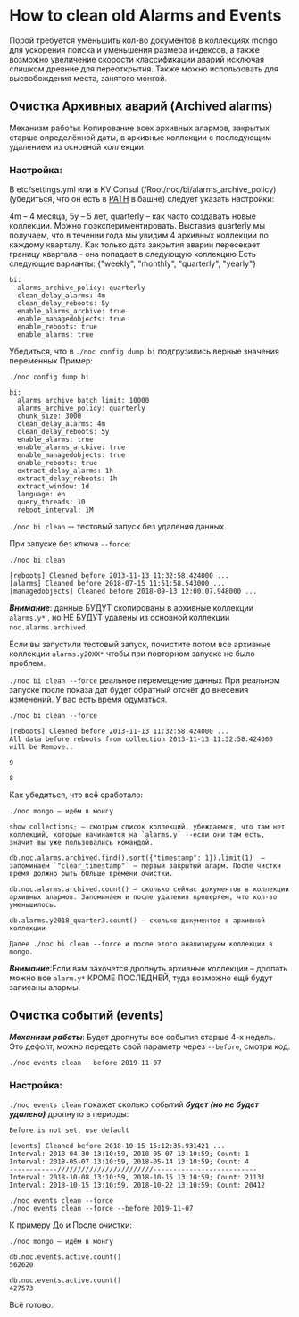 # How to clean old Alarms and Events
Порой требуется уменьшить  кол-во документов в коллекциях mongo для ускорения поиска и уменьшения размера индексов, а также возможно увеличение скорости классификации аварий исключая слишком древние для переоткрытия. Также можно использовать для высвобождения места, занятого монгой.

## Очистка Архивных аварий (Archived alarms)
Механизм работы: Копирование всех архивных алармов, закрытых старше определённой даты, в архивные коллекции с последующим удалением из основной коллекции.

### Настройка:
В etc/settings.yml или в KV Consul (/Root/noc/bi/alarms_archive_policy) (убедиться, что он есть в [PATH](https://docs.getnoc.com/master/[en/ru]/admin/reference/config/#noc_config) в башне) следует указать настройки:

4m – 4 месяца, 5y – 5 лет, quarterly – как часто создавать новые коллекции. Можно поэкспериментировать.
Выставив quarterly мы получаем, что в течении года мы увидим 4 архивных коллекции по каждому кварталу. Как только дата закрытия аварии пересекает границу квартала - она попадает в следующую коллекцию
Есть следующие варианты: {"weekly", "monthly", "quarterly", "yearly"}
```
bi:
  alarms_archive_policy: quarterly
  clean_delay_alarms: 4m
  clean_delay_reboots: 5y
  enable_alarms_archive: true
  enable_managedobjects: true
  enable_reboots: true
  enable_alarms: true

```
Убедиться, что в
```./noc config dump bi```  подгрузились верные значения переменных
Пример:
```
./noc config dump bi
 
bi:
  alarms_archive_batch_limit: 10000
  alarms_archive_policy: quarterly
  chunk_size: 3000
  clean_delay_alarms: 4m
  clean_delay_reboots: 5y
  enable_alarms: true
  enable_alarms_archive: true
  enable_managedobjects: true
  enable_reboots: true
  extract_delay_alarms: 1h
  extract_delay_reboots: 1h
  extract_window: 1d
  language: en
  query_threads: 10
  reboot_interval: 1M
```
```./noc bi clean```  -- тестовый запуск без удаления данных.

При запуске без ключа ```--force```:
```
./noc bi clean
 
[reboots] Cleaned before 2013-11-13 11:32:58.424000 ...
[alarms] Cleaned before 2018-07-15 11:51:58.543000 ...
[managedobjects] Cleaned before 2018-09-13 12:00:07.948000 ...
```
***Внимание***: данные БУДУТ скопированы в архивные коллекции `alarms.y*` , но НЕ БУДУТ удалены из основной коллекции `noc.alarms.archived`.

Если вы запустили тестовый запуск, почистите потом все архивные коллекции `alarms.y20XX*` чтобы при повторном запуске не было проблем.

```./noc bi clean --force``` реальное перемещение данных
При реальном запуске после показа дат будет обратный отсчёт до внесения изменений. У вас есть время одуматься.
```
./noc bi clean --force
 
[reboots] Cleaned before 2013-11-13 11:32:58.424000 ...
All data before reboots from collection 2013-11-13 11:32:58.424000 will be Remove..
 
9
 
8
```

Как убедиться, что всё сработало:
```
./noc mongo – идём в монгу
 
show collections; – смотрим список коллекций, убеждаемся, что там нет коллекций, которые начинаются на `alarms.y` --если они там есть, значит вы уже пользовались командой.
 
db.noc.alarms.archived.find().sort({"timestamp": 1}).limit(1)  – запоминаем `"clear_timestamp"` – первый закрытый аларм. После чистки время должно быть бОльше времени очистки.
 
db.noc.alarms.archived.count() – сколько сейчас документов в коллекции архивных алармов. Запоминаем и после удаления проверяем, что кол-во уменьшилось.
 
db.alarms.y2018_quarter3.count() – сколько документов в архивной коллекции
 
Далее ./noc bi clean --force и после этого анализируем коллекции в mongo.
```
***Внимание***:Если вам захочется дропнуть архивные коллекции – дропать можно все `alarm.y*` КРОМЕ ПОСЛЕДНЕЙ, туда возможно ещё будут записаны алармы.

## Очистка событий (events)
***Механизм работы***: Будет дропнуты все события старше 4-х недель. Это дефолт, можно передать свой параметр через ```--before```, смотри код.

```./noc events clean --before 2019-11-07```

### Настройка:
```./noc events clean``` покажет сколько событий ***будет (но не будет удалено)*** дропнуто в периоды:
``` 
Before is not set, use default
 
[events] Cleaned before 2018-10-15 15:12:35.931421 ...
Interval: 2018-04-30 13:10:59, 2018-05-07 13:10:59; Count: 1
Interval: 2018-05-07 13:10:59, 2018-05-14 13:10:59; Count: 4
------------////////////////////////--------------------------
Interval: 2018-10-08 13:10:59, 2018-10-15 13:10:59; Count: 21131
Interval: 2018-10-15 13:10:59, 2018-10-22 13:10:59; Count: 20412

./noc events clean --force
./noc events clean --force --before 2019-11-07
```
К примеру До и После очистки:
``` 
./noc mongo – идём в монгу
 
db.noc.events.active.count()
562620
 
db.noc.events.active.count()
427573
```
Всё готово.
